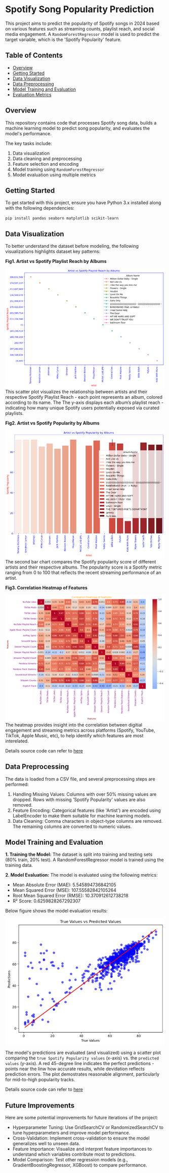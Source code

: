 # Spotify Song Popularity Prediction

This project aims to predict the popularity of Spotify songs in 2024 based on various features such as streaming counts, playlist reach, and social media engagement. A `RandomForestRegressor` model is used to predict the target variable, which is the 'Spotify Popularity' feature.

## Table of Contents

- [Overview](#overview)
- [Getting Started](#getting-started)
- [Data Visualization](#data-visualization)
- [Data Preprocessing](#data-preprocessing)
- [Model Training and Evaluation](#model-training-and-evaluation)
- [Evaluation Metrics](#model-training-and-evaluation)

## Overview

This repository contains code that processes Spotify song data, builds a machine learning model to predict song popularity, and evaluates the model's performance.

The key tasks include:
1. Data visualization
2. Data cleaning and preprocessing
3. Feature selection and encoding
4. Model training using `RandomForestRegressor`
5. Model evaluation using multiple metrics

## Getting Started

To get started with this project, ensure you have Python 3.x installed along with the following dependencies:

`pip install pandas seaborn matplotlib scikit-learn`

## Data Visualization
To better understand the dataset before modeling, the following visualizations highlights dataset key patterns: 

**Fig1. Artist vs Spotify Playlist Reach by Albums**

![Artist vs Spotify Playlist Reach by Albums](results/Artist%20vs%20Spotify%20Playlist%20Reach%20by%20Albums.png)
This scatter plot visualizes the relationship between artists and their respective Spotify Playlist Reach - each point represents an album, colored according to its name. The The y-axis displays each album’s playlist reach -  indicating how many unique Spotify users potentially exposed via curated playlists.

**Fig2. Artist vs Spotify Popularity by Albums**

![Artist vs Spotify Popularity by Albums](results/Artist%20vs%20Spotify%20Popularity%20by%20Albums.png)
The second bar chart compares the Spotify popularity score of different artists and their respective albums. The popularity score is a Spotify metric ranging from 0 to 100 that reflects the recent streaming performance of an artist.

**Fig3. Correlation Heatmap of Features**

![Correlation Heatmap of Features](results/Correlation%20Heatmap%20of%20Features.png)
The heatmap provides insight into the correlation between digitial engagement and streaming metrics across platforms (Spotify, YouTube, TikTok, Apple Music, etc), to help identify which features are most interelated.

Details source code can refer to [here](notebooks/main_EDA.ipynb)


## Data Preprocessing
The data is loaded from a CSV file, and several preprocessing steps are performed:

1. Handling Missing Values:
Columns with over 50% missing values are dropped.
Rows with missing 'Spotify Popularity' values are also removed.
2. Feature Encoding:
Categorical features (like 'Artist') are encoded using LabelEncoder to make them suitable for machine learning models.
3. Data Cleaning:
Comma characters in object-type columns are removed.
The remaining columns are converted to numeric values.


## Model Training and Evaluation
**1. Training the Model:**
The dataset is split into training and testing sets (80% train, 20% test).
A RandomForestRegressor model is trained using the training data.

**2. Model Evaluation:**
The model is evaluated using the following metrics:
* Mean Absolute Error (MAE): 5.545894736842105
* Mean Squared Error (MSE): 107.55582842105264
* Root Mean Squared Error (RMSE): 10.370912612738218
* R² Score: 0.6259828267292307

Below figure shows the model evaluation results: 

![Artist vs Spotify Popularity by Albums](results/True%20Values%20vs%20Predicted%20Values.png)

The model's predictions are evaluated (and visualized) using a scatter plot comparing the `true Spotify Popularity values` (x-axis) vs. the `predicted values` (y-axis). A red 45-degree line indicates the perfect predictions - points near the linw how accurate results, while devidation reflects prediction errors. The plot demostrates reasonable alignment, particularly for mid-to-high popularity tracks. 


Details source code can refer to [here](notebooks/main_train.ipynb)

## Future Improvements
Here are some potential improvements for future iterations of the project:

* Hyperparameter Tuning: Use GridSearchCV or RandomizedSearchCV to tune hyperparameters and improve model performance.
* Cross-Validation: Implement cross-validation to ensure the model generalizes well to unseen data.
* Feature Importance: Visualize and interpret feature importances to understand which variables contribute most to predictions.
* Model Comparison: Test other regression models (e.g., GradientBoostingRegressor, XGBoost) to compare performance.

